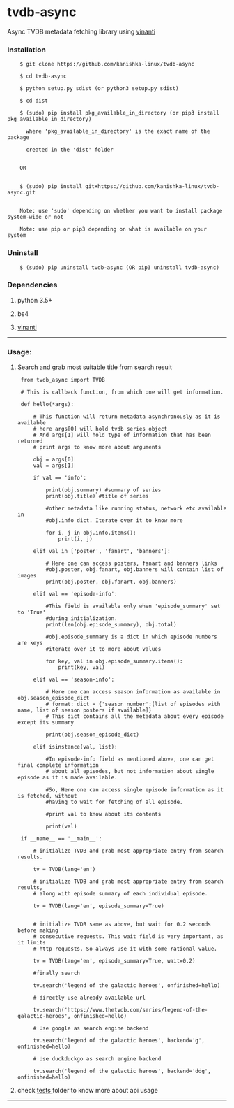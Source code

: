 # tvdb-async

Async TVDB metadata fetching library using [vinanti](https://github.com/kanishka-linux/vinanti)

### Installation
        
		$ git clone https://github.com/kanishka-linux/tvdb-async
        
		$ cd tvdb-async
        
		$ python setup.py sdist (or python3 setup.py sdist)
        
		$ cd dist
        
		$ (sudo) pip install pkg_available_in_directory (or pip3 install pkg_available_in_directory) 
        
          where 'pkg_available_in_directory' is the exact name of the package
          
          created in the 'dist' folder
          
        
        OR
        
        
        $ (sudo) pip install git+https://github.com/kanishka-linux/tvdb-async.git
        
        
        Note: use 'sudo' depending on whether you want to install package system-wide or not
        
        Note: use pip or pip3 depending on what is available on your system
			
### Uninstall
		
		$ (sudo) pip uninstall tvdb-async (OR pip3 uninstall tvdb-async)
		

### Dependencies

1. python 3.5+

2. bs4

3. [vinanti](https://github.com/kanishka-linux/vinanti)

----------

### Usage:
            
1. Search and grab most suitable title from search result
        
        from tvdb_async import TVDB
        
        # This is callback function, from which one will get information.
        
        def hello(*args):
        
            # This function will return metadata asynchronously as it is available
            # here args[0] will hold tvdb series object
            # And args[1] will hold type of information that has been returned
            # print args to know more about arguments
            
            obj = args[0] 
            val = args[1]
            
            if val == 'info':
            
                print(obj.summary) #summary of series
                print(obj.title) #title of series
                
                #other metadata like running status, network etc available in
                #obj.info dict. Iterate over it to know more
                
                for i, j in obj.info.items():
                    print(i, j)
                    
            elif val in ['poster', 'fanart', 'banners']:
            
                # Here one can access posters, fanart and banners links
                #obj.poster, obj.fanart, obj.banners will contain list of images
                print(obj.poster, obj.fanart, obj.banners)
                
            elif val == 'episode-info':
            
                #This field is available only when 'episode_summary' set to 'True'
                #during initialization. 
                print(len(obj.episode_summary), obj.total)
                
                #obj.episode_summary is a dict in which episode numbers are keys
                #iterate over it to more about values
                
                for key, val in obj.episode_summary.items():
                    print(key, val)
                
            elif val == 'season-info':
            
                # Here one can access season information as available in obj.season_episode_dict
                # format: dict = {'season number':[list of episodes with name, list of season posters if available]}
                # This dict contains all the metadata about every episode except its summary
                
                print(obj.season_episode_dict)
            
            elif isinstance(val, list):
            
                #In episode-info field as mentioned above, one can get final complete information
                # about all episodes, but not information about single episode as it is made available.
                
                #So, Here one can access single episode information as it is fetched, without 
                #having to wait for fetching of all episode.
                
                #print val to know about its contents
                
                print(val)
            
        if __name__ == '__main__':
        
            # initialize TVDB and grab most appropriate entry from search results.
            
            tv = TVDB(lang='en') 
            
            # initialize TVDB and grab most appropriate entry from search results,
            # along with episode summary of each individual episode.
            
            tv = TVDB(lang='en', episode_summary=True)
            
            
            # initialize TVDB same as above, but wait for 0.2 seconds before making
            # consecutive requests. This wait field is very important, as it limits
            # http requests. So always use it with some rational value.
            
            tv = TVDB(lang='en', episode_summary=True, wait=0.2)
            
            #finally search 
            
            tv.search('legend of the galactic heroes', onfinished=hello)
            
            # directly use already available url
            
            tv.search('https://www.thetvdb.com/series/legend-of-the-galactic-heroes', onfinished=hello)
            
            # Use google as search engine backend
            
            tv.search('legend of the galactic heroes', backend='g', onfinished=hello)
            
            # Use duckduckgo as search engine backend
            
            tv.search('legend of the galactic heroes', backend='ddg', onfinished=hello)
            
3. check [tests ](https://github.com/kanishka-linux/tvdb-async/tree/master/tests) folder to know more about api usage
        
----------


